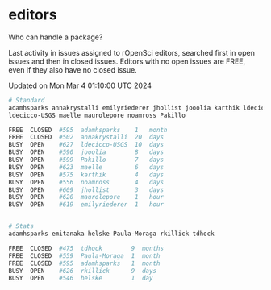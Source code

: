 # editors

Who can handle a package?

Last activity in issues assigned to rOpenSci editors, searched first in open
issues and then in closed issues. Editors with no open issues are FREE, even if
they also have no closed issue.


Updated on Mon Mar 4 01:10:00 UTC 2024

```bash
# Standard
adamhsparks annakrystalli emilyriederer jhollist jooolia karthik ldecicco
ldecicco-USGS maelle maurolepore noamross Pakillo

FREE  CLOSED  #595  adamhsparks    1   month
FREE  CLOSED  #502  annakrystalli  20  days
BUSY  OPEN    #627  ldecicco-USGS  10  days
BUSY  OPEN    #590  jooolia        8   days
BUSY  OPEN    #599  Pakillo        7   days
BUSY  OPEN    #623  maelle         6   days
BUSY  OPEN    #575  karthik        4   days
BUSY  OPEN    #556  noamross       4   days
BUSY  OPEN    #609  jhollist       3   days
BUSY  OPEN    #620  maurolepore    1   hour
BUSY  OPEN    #619  emilyriederer  1   hour


# Stats
adamhsparks emitanaka helske Paula-Moraga rkillick tdhock

FREE  CLOSED  #475  tdhock        9  months
FREE  CLOSED  #559  Paula-Moraga  1  month
FREE  CLOSED  #595  adamhsparks   1  month
BUSY  OPEN    #626  rkillick      9  days
BUSY  OPEN    #546  helske        1  day
```
